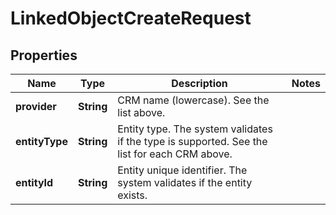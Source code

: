 

# LinkedObjectCreateRequest


## Properties

Name | Type | Description | Notes
------------ | ------------- | ------------- | -------------
**provider** | **String** | CRM name (lowercase). See the list above. | 
**entityType** | **String** | Entity type. The system validates if the type is supported. See the list for each CRM above. | 
**entityId** | **String** | Entity unique identifier. The system validates if the entity exists. | 



